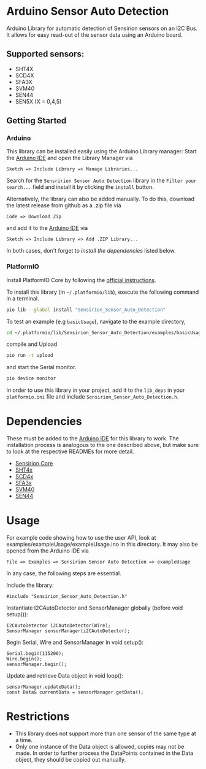# Arduino Sensor Auto Detection

Arduino Library for automatic detection of Sensirion sensors on an I2C Bus. It allows for easy read-out of the sensor data using an Arduino board.

## Supported sensors:

- SHT4X
- SCD4X
- SFA3X
- SVM40
- SEN44
- SEN5X (X = 0,4,5)

## Getting Started

### Arduino

This library can be installed easily using the Arduino Library manager:
Start the [Arduino IDE](http://www.arduino.cc/en/main/software) and open
the Library Manager via

    Sketch => Include Library => Manage Libraries...

Search for the `Sensririon Sensor Auto Detection` library in the `Filter
your search...` field and install it by clicking the `install` button.

Alternatively, the library can also be added manually. To do this,
download the latest release from github as a .zip file via

    Code => Download Zip

and add it to the [Arduino IDE](http://www.arduino.cc/en/main/software) via

    Sketch => Include Library => Add .ZIP Library...

In both cases, don't forget to _install the dependencies_ listed below.

### PlatformIO

Install PlatformIO Core by following the [official instructions](https://docs.platformio.org/en/latest/core/installation/methods/index.html).

To install this library (in `~/.platformio/lib`), execute the following command in a terminal.
```bash
pio lib --global install "Sensirion_Sensor_Auto_Detection"
```
To test an example (e.g `basicUsage`), navigate to the example directory,
```bash
cd ~/.platformio/lib/Sensirion_Sensor_Auto_Detection/examples/basicUsage
```
compile and Upload
```bash
pio run -t upload
```
and start the Serial monitor.
```bash
pio device monitor
```

In order to use this library in your project, add it to the `lib_deps` in your `platformio.ini` file and include `Sensirion_Sensor_Auto_Detection.h`.

# Dependencies

These must be added to the [Arduino IDE](http://www.arduino.cc/en/main/software)
for this library to work. The installation process is analogous
to the one described above, but make sure to look at the respective
READMEs for more detail.

* [Sensirion Core](https://github.com/Sensirion/arduino-core)
* [SHT4x](https://github.com/Sensirion/arduino-i2c-sht4x)
* [SCD4x](https://github.com/Sensirion/arduino-i2c-scd4x)
* [SFA3x](https://github.com/Sensirion/arduino-i2c-sfa3x)
* [SVM40](https://github.com/Sensirion/arduino-i2c-svm40)
* [SEN44](https://github.com/Sensirion/arduino-i2c-sen44)

# Usage

For example code showing how to use the user API, look at examples/exampleUsage/exampleUsage.ino in this directory. It may also be opened from the Arduino IDE via

    File => Examples => Sensirion Sensor Auto Detection => exampleUsage

In any case, the following steps are essential.

Include the library:

    #include "Sensirion_Sensor_Auto_Detection.h"

Instantiate I2CAutoDetector and SensorManager globally (before void setup()):

    I2CAutoDetector i2CAutoDetector(Wire);
    SensorManager sensorManager(i2CAutoDetector);

Begin Serial, Wire and SensorManager in void setup():

    Serial.begin(115200);
    Wire.begin();
    sensorManager.begin();

Update and retrieve Data object in void loop():

    sensorManager.updateData();
    const Data& currentData = sensorManager.getData();

# Restrictions

- This library does not support more than one sensor of the same type at a time.
- Only one instance of the Data object is allowed, copies may not be made. In order to further process the DataPoints contained in the Data object, they should be copied out manually.
